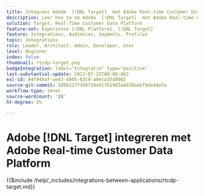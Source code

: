 ```yaml
---
title: Integreer Adobe  [!DNL Target]  met Adobe Real-time Customer Data Platform
description: Leer hoe te om Adobe  [!DNL Target]  met Adobe Real-time Customer Data Platform te integreren.
solution: Target, Real-Time Customer Data Platform
feature-set: Experience [!DNL Platform], [!DNL Target]
feature: Integrations, Audiences, Segments, Profiles
topic: Integrations
role: Leader, Architect, Admin, Developer, User
level: Beginner
index: false
thumbnail: rtcdp-target.png
badgeIntegration: label="Integratie" type="positive"
last-substantial-update: 2023-07-25T00:00:00Z
exl-id: 84f949af-ae83-4905-83c0-a0eca35d0002
source-git-commit: 509b227f360718e81fb19d3a4d30aebf9de49e5a
workflow-type: tm+mt
source-wordcount: '28'
ht-degree: 3%

---
```


# Adobe [!DNL Target] integreren met Adobe Real-time Customer Data Platform

{{$include /help/_includes/integrations-between-applications/rtcdp-target.md}}
